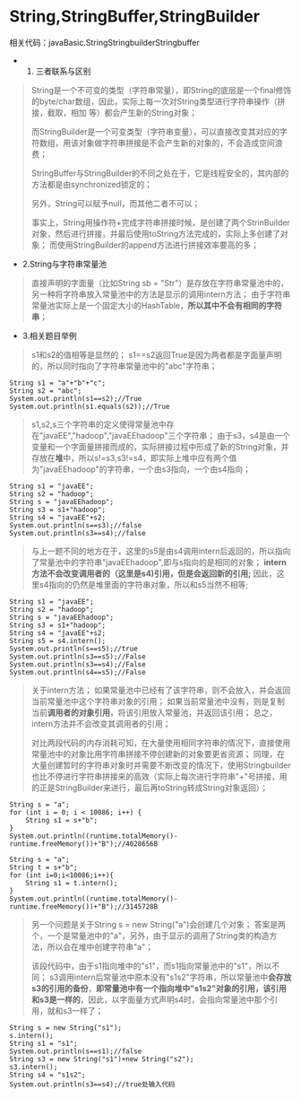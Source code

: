 ﻿# String,StringBuffer,StringBuilder

相关代码：javaBasic.StringStringbuilderStringbuffer

 - 1. 三者联系与区别

> String是一个不可变的类型（字符串常量），即String的底层是一个final修饰的byte/char数组，因此，实际上每一次对String类型进行字符串操作（拼接，截取，相加 等）都会产生新的String对象；
> 
> 而StringBuilder是一个可变类型（字符串变量），可以直接改变其对应的字符数组，用该对象做字符串拼接是不会产生新的对象的，不会造成空间浪费；
> 
> StringBuffer与StringBuilder的不同之处在于，它是线程安全的，其内部的方法都是由synchronized锁定的；
> 
> 另外，String可以赋予null，而其他二者不可以；
> 
> 事实上，String用操作符+完成字符串拼接时候，是创建了两个StrinBuilder对象，然后进行拼接，并最后使用toString方法完成的，实际上多创建了对象；
而使用StringBuilder的append方法进行拼接效率要高的多；

 - 2.String与字符串常量池

> 直接声明的字面量（比如String sb = "Str"）是存放在字符串常量池中的，
另一种将字符串放入常量池中的方法是显示的调用intern方法；
> 由于字符串常量池实际上是一个固定大小的HashTable，**所以其中不会有相同的字符串**；
> 

 - 3.相关题目举例

> s1和s2的值相等是显然的；
> s1==s2返回True是因为两者都是字面量声明的，所以同时指向了字符串常量池中的"abc"字符串；

    String s1 = "a"+"b"+"c";
    String s2 = "abc";
    System.out.println(s1==s2);//True
    System.out.println(s1.equals(s2));//True

> s1,s2,s三个字符串的定义使得常量池中存在"javaEE","hadoop","javaEEhadoop"三个字符串；
> 由于s3，s4是由一个变量和一个字面量拼接而成的，实际拼接过程中形成了新的String对象，并存放在**堆**中，所以s!=s3,s3!=s4，即实际上堆中应有两个值为"javaEEhadoop"的字符串，一个由s3指向，一个由s4指向；

    String s1 = "javaEE";
    String s2 = "hadoop";
    String s = "javaEEhadoop";
    String s3 = s1+"hadoop";
    String s4 = "javaEE"+s2;
    System.out.println(s==s3);//false
    System.out.println(s3==s4);//false

> 与上一题不同的地方在于，这里的s5是由s4调用intern后返回的，所以指向了常量池中的字符串"javaEEhadoop",即与s指向的是相同的对象；
> **intern方法不会改变调用者的（这里是s4)引用，但是会返回新的引用;**
> 因此，这里s4指向的仍然是堆里面的字符串对象，所以和s5当然不相等;

    String s1 = "javaEE";
    String s2 = "hadoop";
    String s = "javaEEhadoop";
    String s3 = s1+"hadoop";
    String s4 = "javaEE"+s2;
    String s5 = s4.intern();
    System.out.println(s==s5);//true
    System.out.println(s3==s5);//False
    System.out.println(s3==s4);//False
    System.out.println(s4==s5);//False

> 关于intern方法；
> 如果常量池中已经有了该字符串，则不会放入，并会返回当前常量池中这个字符串对象的引用；
> 如果当前常量池中没有，则是复制当前**调用者的对象引用**，将该引用放入常量池，并返回该引用；
> 总之，intern方法并不会改变其调用者的引用；
> 
> 对比两段代码的内存消耗可知，在大量使用相同字符串的情况下，直接使用常量池中的对象比用字符串拼接不停创建新的对象要更省资源；
> 同理，在大量创建暂时的字符串对象时并需要不断改变的情况下，使用Stringbuilder也比不停进行字符串拼接来的高效（实际上每次进行字符串"+"号拼接，用的正是StringBuilder来进行，最后再toString转成String对象返回）；

    String s = "a";
    for (int i = 0; i < 10086; i++) {
        String s1 = s+"b";
    }
    System.out.println((runtime.totalMemory()-runtime.freeMemory())+"B");//4028656B

    String s = "a";
    String t = s+"b";
    for (int i=0;i<10086;i++){
        String s1 = t.intern();
    }
    System.out.println((runtime.totalMemory()-runtime.freeMemory())+"B");//3145728B

> 另一个问题是关于String s = new String("a")会创建几个对象；
> 答案是两个，一个是常量池中的"a"，另外，由于显示的调用了String类的构造方法，所以会在堆中创建字符串"a"；
> 
> 该段代码中，由于s1指向堆中的"s1"，而s1指向常量池中的"s1"，所以不同；
> s3调用intern后常量池中原本没有"s1s2"字符串，所以常量池中**会存放s3的引用的备份**，**即常量池中有一个指向堆中"s1s2"对象的引用，该引用和s3是一样的**，因此，以字面量方式声明s4时，会指向常量池中那个引用，就和s3一样了；

    String s = new String("s1");
    s.intern();
    String s1 = "s1";
    System.out.println(s==s1);//false
    String s3 = new String("s1")+new String("s2");
    s3.intern();
    String s4 = "s1s2";
    System.out.println(s3==s4);//true处输入代码